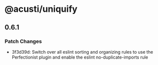 # @acusti/uniquify

## 0.6.1

### Patch Changes

-   3f3d39d: Switch over all eslint sorting and organizing rules to use the
    Perfectionist plugin and enable the eslint no-duplicate-imports rule
